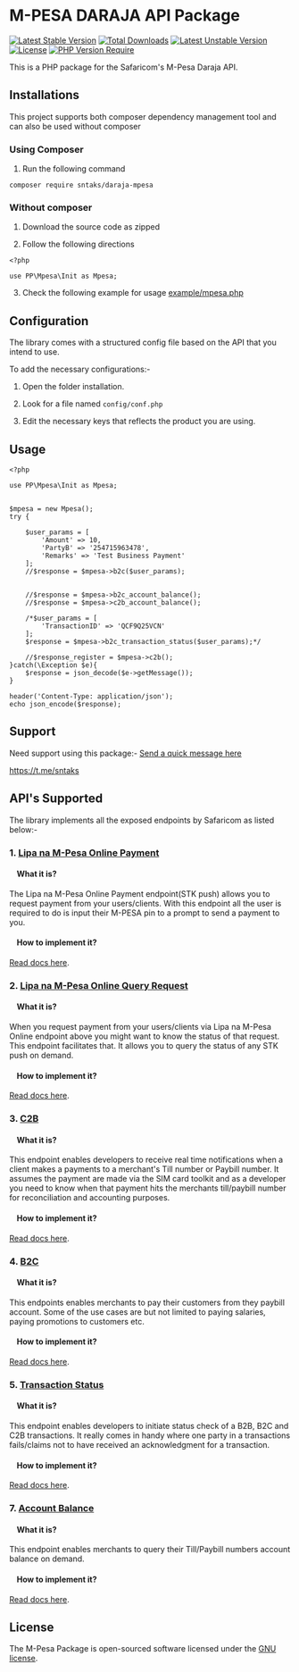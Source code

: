# M-PESA DARAJA API Package
[![Latest Stable Version](http://poser.pugx.org/sntaks/daraja-mpesa/v)](https://packagist.org/packages/sntaks/daraja-mpesa) 
[![Total Downloads](http://poser.pugx.org/sntaks/daraja-mpesa/downloads)](https://packagist.org/packages/sntaks/daraja-mpesa) 
[![Latest Unstable Version](http://poser.pugx.org/sntaks/daraja-mpesa/v/unstable)](https://packagist.org/packages/sntaks/daraja-mpesa) 
[![License](http://poser.pugx.org/sntaks/daraja-mpesa/license)](https://packagist.org/packages/sntaks/daraja-mpesa) 
[![PHP Version Require](http://poser.pugx.org/sntaks/daraja-mpesa/require/php)](https://packagist.org/packages/sntaks/daraja-mpesa)

This is a PHP package for the Safaricom's M-Pesa Daraja API.  

## Installations

This project supports both composer dependency management tool and can also be used without composer

### Using Composer
1. Run the following command
```
composer require sntaks/daraja-mpesa
```
### Without composer

1. Download the source code as zipped 

2. Follow the following directions
``` 
<?php

use PP\Mpesa\Init as Mpesa;
```
3. Check the following example for usage [example/mpesa.php](https://github.com/L00P3R93/daraja-mpesa/blob/main/example/mpesa.php)
## Configuration

The library comes with a structured config file based on the API that you intend to use.

To add the necessary configurations:-
1. Open the folder installation.

2. Look for a file named `config/conf.php`

3. Edit the necessary keys that reflects the product you are using.


## Usage
```
<?php

use PP\Mpesa\Init as Mpesa;


$mpesa = new Mpesa();
try {

    $user_params = [
        'Amount' => 10,
        'PartyB' => '254715963478',
        'Remarks' => 'Test Business Payment'
    ];
    //$response = $mpesa->b2c($user_params);


    //$response = $mpesa->b2c_account_balance();
    //$response = $mpesa->c2b_account_balance();

    /*$user_params = [
        'TransactionID' => 'QCF9Q25VCN'
    ];
    $response = $mpesa->b2c_transaction_status($user_params);*/

    //$response_register = $mpesa->c2b();
}catch(\Exception $e){
    $response = json_decode($e->getMessage());
}

header('Content-Type: application/json');
echo json_encode($response);
```
## Support
Need support using this package:- 
[Send a quick message here](https://t.me/sntaks)

https://t.me/sntaks

## API's Supported
The library implements all the exposed endpoints by Safaricom as listed below:-

### 1. [Lipa na M-Pesa Online Payment](https://developer.safaricom.co.ke/docs#lipa-na-m-pesa-online-payment)
#### &nbsp; &nbsp; What it is?
The Lipa na M-Pesa Online Payment endpoint(STK push) allows you to request payment from your users/clients. With this endpoint all the user is required to do is input their M-PESA pin to a prompt to send a payment to you. 
#### &nbsp; &nbsp; How to implement it?
[Read docs here](docs/LipaNaMpesaOnline.md).

### 2. [Lipa na M-Pesa Online Query Request](https://developer.safaricom.co.ke/docs#lipa-na-m-pesa-online-query-request)
#### &nbsp; &nbsp; What it is?
When you request payment from your users/clients via Lipa na M-Pesa Online endpoint above you might want to know the status of that request. This endpoint facilitates that. It allows you to query the status of any STK push on demand. 
#### &nbsp; &nbsp; How to implement it?
[Read docs here](docs/LipaNaMpesaOnlineQuery.md).

### 3. [C2B](https://developer.safaricom.co.ke/docs#c2b-api)
#### &nbsp; &nbsp; What it is?
This endpoint enables developers to receive real time notifications when a client makes a payments to a merchant's Till number or Paybill number. It assumes the payment are made via the SIM card toolkit and as a developer you need to know when that payment hits the merchants till/paybill number for reconciliation and accounting purposes.
#### &nbsp; &nbsp; How to implement it?
[Read docs here](docs/C2B.md).

### 4. [B2C](https://developer.safaricom.co.ke/docs#b2c-api)
#### &nbsp; &nbsp; What it is?
This endpoints enables merchants to pay their customers from they paybill account. Some of the use cases are but not limited to paying salaries, paying promotions to customers etc.
#### &nbsp; &nbsp; How to implement it?
[Read docs here](docs/B2C.md).

### 5. [Transaction Status](https://developer.safaricom.co.ke/docs#transaction-status)
#### &nbsp; &nbsp; What it is?
This endpoint enables developers to initiate status check of a B2B, B2C and C2B transactions. It really comes in handy where one party in a transactions fails/claims not to have received an acknowledgment for a transaction.
#### &nbsp; &nbsp; How to implement it?
[Read docs here](docs/TransactionStatus.md).


### 7. [Account Balance](https://developer.safaricom.co.ke/docs#account-balance-api)
#### &nbsp; &nbsp; What it is?
This endpoint enables merchants to query their Till/Paybill numbers account balance on demand.
#### &nbsp; &nbsp; How to implement it?
[Read docs here](docs/AccountBalance.md).


## License

The M-Pesa Package is open-sourced software licensed under the [GNU license](http://opensource.org/licenses/MIT).

